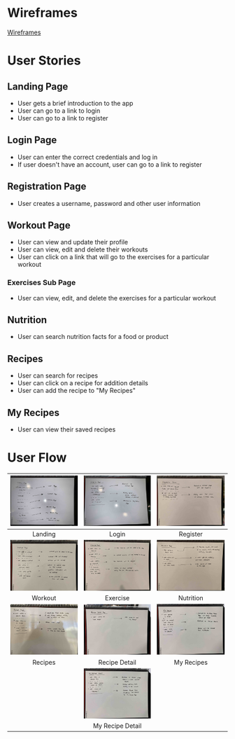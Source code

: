 # Wireframes
[Wireframes](https://tranpeter08.github.io/getSwole-wireframes-stories/)

# User Stories

## Landing Page
- User gets a brief introduction to the app
- User can go to a link to login
- User can go to a link to register

## Login Page
- User can enter the correct credentials and log in
- If user doesn't have an account, user can go to a link to register

## Registration Page
- User creates a username, password and other user information

## Workout Page
- User can view and update their profile
- User can view, edit and delete their workouts
- User can click on a link that will go to the exercises for a particular workout

### Exercises Sub Page
- User can view, edit, and delete the exercises for a particular workout

## Nutrition
- User can search nutrition facts for a food or product

## Recipes
- User can search for recipes
- User can click on a recipe for addition details
- User can add the recipe to "My Recipes"

## My Recipes
- User can view their saved recipes

# User Flow
|<img alt ='Landing page' src='./user-flow/landing.jpg' width='400'>|<img alt ='Login' src='./user-flow/login1.jpg' width='400'>|<img alt ='Register' src='./user-flow/registration.jpg' width='400'>|
|:---:|:---:|:---:|
| Landing | Login | Register |
|<img alt ='Workout page' src='./user-flow/workout.jpg' width='400'>|<img alt ='Exercise page' src='./user-flow/exercise.jpg' width='400'>|<img alt ='Nutrition page' src='./user-flow/nutrition.jpg' width='400'>|
| Workout | Exercise | Nutrition |
|<img alt ='Recipes page' src='./user-flow/recipe.jpg' width='400'>|<img alt ='Recipe-detail page' src='./user-flow/recipe-detail.jpg' width='400'>|<img alt ='My Recipe page' src='./user-flow/MyRecipe.jpg' width='400'>|
| Recipes | Recipe Detail | My Recipes |
| |<img alt='MyRecipe-detail page' src='./user-flow/MyRecipe-detail.jpg' width='400'>||
||My Recipe Detail||